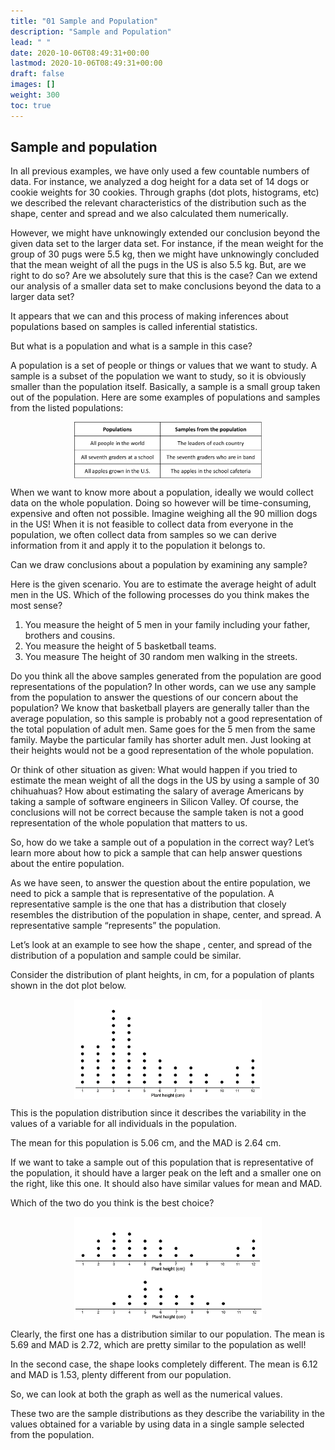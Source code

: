 ```yaml
---
title: "01 Sample and Population"
description: "Sample and Population"
lead: " "
date: 2020-10-06T08:49:31+00:00
lastmod: 2020-10-06T08:49:31+00:00
draft: false
images: []
weight: 300
toc: true
---
```


## Sample and population

In all previous examples, we have only used a few countable numbers of data. For instance, we analyzed a dog height for a data set of 14 dogs or cookie weights for 30 cookies. Through graphs (dot plots, histograms, etc) we described the relevant characteristics of the distribution such as the shape, center and spread and we also calculated them numerically. 

However, we might have unknowingly extended our conclusion beyond the given data set to the larger data set. For instance, if the mean weight for the group of 30 pugs were 5.5 kg, then we might have unknowingly concluded that the mean weight of all the pugs in the US is also 5.5 kg. But, are we right to do so? Are we absolutely sure that this is the case? Can we extend our analysis of a smaller data set to make conclusions beyond the data to a larger data set?

It appears that we can and this process of making inferences about populations based on samples is called inferential statistics. 

But what is a population and what is a sample in this case?

A population is a set of people or things or values that we want to study. A sample is a subset of the population we want to study, so it is obviously smaller than the population itself. Basically, a sample is a small group taken out of the population. Here are some examples of populations and samples from the listed populations:

<img src ="S01-population-and-sample.jpg" width="300" style="display: block; margin: 0 auto;">

When we want to know more about a population, ideally we would collect data on the whole population. Doing so however will be time-consuming, expensive and often not possible. Imagine weighing all the 90 million dogs in the US! When it is not feasible to collect data from everyone in the population, we often collect data from samples so we can derive information from it and apply it to the population it belongs to. 

Can we draw conclusions about a population by examining any sample?

Here is the given scenario. You are to estimate the average height of adult men in the US. Which of the following processes do you think makes the most sense?

1. You measure the height of 5 men in your family including  your father, brothers and cousins. 
2. You measure the height of 5 basketball teams. 
3. You measure The height of 30 random men walking in the streets.   

Do you think all the above samples generated from the population are good representations of the population? In other words, can we use any sample from the population to answer the questions of our concern about the population? 
We know that basketball players are generally taller than the average population, so this sample is probably not a good representation of the total population of adult men. Same goes for the 5 men from the same family. Maybe the particular family has shorter adult men. Just looking at their heights would not be a good representation of the whole population. 

Or think of other situation as given:
What would happen if you tried to estimate the mean weight of all the dogs in the US by using a sample of 30 chihuahuas? How about estimating the salary of average Americans by taking a sample of software engineers in Silicon Valley. Of course, the conclusions will not be correct because the sample taken is not a good representation of the whole population that matters to us. 

So, how do we take a sample out of a population in the correct way? Let’s learn more about how to pick a sample that can help answer questions about the entire population.

As we have seen, to answer the question about the entire population, we need to pick a sample that is representative of the population. A representative sample is the one that has a distribution that closely resembles the distribution of the population in shape, center, and spread. A representative sample “represents” the population. 

Let’s look at an example to see how the shape , center, and spread of the distribution of a population and sample could be similar. 

Consider the distribution of plant heights, in cm, for a population of plants shown in the dot plot below.

<img src ="S01-plant-height-population.png" width="300" style="display: block; margin: 0 auto;">

This is the population distribution since it describes the variability in the values of a variable for all individuals in the population.

The mean for this population is 5.06 cm, and the MAD is 2.64 cm. 

If we want to take a sample out of this population that is representative of the population, it should have a larger peak on the left and a smaller one on the right, like this one.  It should also have similar values for mean and MAD.

Which of the two do you think is the best choice?

<img src ="S01-plant-population-representative-sample.png" width="300" style="display: block; margin: 0 auto;">

<img src ="S01-plant-population-non-representative-sample.png" width="300" style="display: block; margin: 0 auto;">

Clearly, the first one has a distribution similar to our population. The mean is 5.69 and MAD is 2.72, which are pretty similar to the population as well! 

In the second case, the shape looks completely different. The mean is 6.12 and MAD is 1.53, plenty different from our population. 

So, we can look at both the graph as well as the numerical values.

These two are the sample distributions as they describe the variability in the values obtained for a variable by using data in a single sample selected from the population. 
